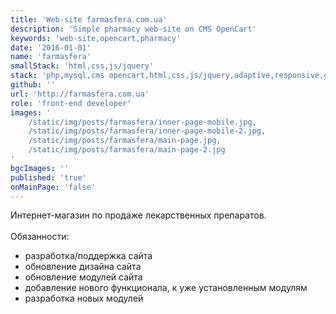 ```yaml
---
title: 'Web-site farmasfera.com.ua'
description: 'Simple pharmacy web-site on CMS OpenCart'
keywords: 'web-site,opencart,pharmacy'
date: '2016-01-01'
name: 'farmasfera'
smallStack: 'html,css,js/jquery'
stack: 'php,mysql,cms opencart,html,css,js/jquery,adaptive,responsive,github,git'
github: ''
url: 'http://farmasfera.com.ua'
role: 'front-end developer'
images: '
    /static/img/posts/farmasfera/inner-page-mobile.jpg,
    /static/img/posts/farmasfera/inner-page-mobile-2.jpg,
    /static/img/posts/farmasfera/main-page.jpg,
    /static/img/posts/farmasfera/main-page-2.jpg
'
bgcImages: ''
published: 'true'
onMainPage: 'false'
---
```

Интернет-магазин по продаже лекарственных препаратов.
<br>
<br>
Обязанности:
- разработка/поддержка сайта
- обновление дизайна сайта
- обновление модулей сайта
- добавление нового функционала, к уже установленным модулям
- разработка новых модулей